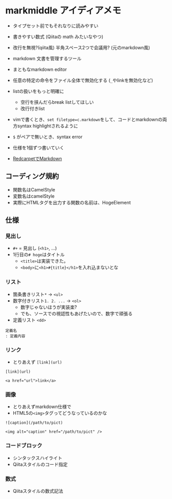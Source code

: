 # markmiddle アイディアメモ
* タイプセット前でもそれなりに読みやすい
* 書きやすい数式 (Qiitaの math みたいなやつ)
* 改行を無視?(qiita風) 半角スペース2つで会議用? (元のmarkdown風)
* markdown 文書を管理するツール
* まともなmarkdown editor
* 任意の特定の命令をファイル全体で無効化する (`_`やlinkを無効化など)
* listの扱いをもっと明確に
    * 空行を挟んだらbreak listしてほしい
    * 改行付きlist
* vimで書くとき、`set filetype=c.markdown`をして、コードとmarkdownの両方syntax highlightされるように
* `$` がペアで無いとき、syntax error
* 仕様を1個ずつ書いていく

* [RedcarpetでMarkdown](http://ja.asciicasts.com/episodes/272-markdown-with-redcarpet)

## コーディング規約
* 関数名はCamelStyle
* 変数名はcamelStyle
* 実際にHTMLタグを出力する関数の名前は、HogeElement

## 仕様
### 見出し
* `#+` = 見出し (`<h1>`, ...)
* 1行目の`# hoge`はタイトル
    + `<title>`は実装できた。
    * `<body>`に`<h1>#{title}</h1>`を入れ込まないとな

### リスト
* 箇条書きリスト`*` -> `<ul>`
* 数字付きリスト`1. 2. ...` -> `<ol>`
    * 数字じゃないほうが実装楽?
    * でも、ソースでの視認性もあげたいので、数字で頑張る
* 定義リスト `<dd>`

```mkd
定義名
: 定義内容
```

### リンク
* とりあえず `[link](url)`

```mm:input
[link](url)
```

```mm:output
<a href="url">link</a>
```

### 画像
* とりあえずmarkdown仕様で
* HTML5の`<img>`タグってどうなっているのかな

```mm:input
![caption](/path/to/pict)
```

```mm:output
<img alt="caption" href="/path/to/pict" />
```

### コードブロック
* シンタックスハイライト
* Qiitaスタイルのコード指定

### 数式
* Qiitaスタイルの数式記法

